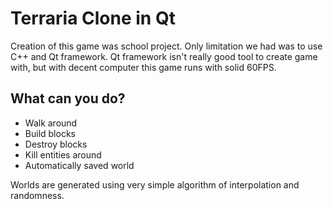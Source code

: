 # Terraria Clone in Qt #

Creation of this game was school project. Only limitation we had was to use C++ and Qt framework. Qt framework isn't really good tool to create game with, but with decent computer this game runs with solid 60FPS.

## What can you do? ##

* Walk around
* Build blocks
* Destroy blocks
* Kill entities around
* Automatically saved world

Worlds are generated using very simple algorithm of interpolation and randomness.
